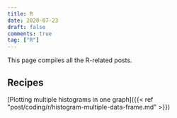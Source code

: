```yaml
---
title: R
date: 2020-07-23
draft: false
comments: true
tag: ["R"]
---
```


This page compiles all the R-related posts.

## Recipes

[Plotting multiple histograms in one graph]({{< ref "post/coding/r/histogram-multiple-data-frame.md" >}})
